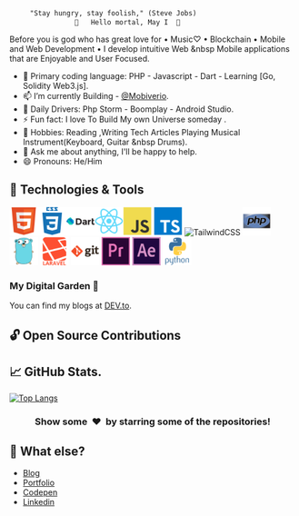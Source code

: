 
         "Stay hungry, stay foolish," (Steve Jobs)
                    👋   Hello mortal, May I  👋
                    
Before you is god who has great love for • Music♡  • Blockchain • Mobile and Web Development • I develop intuitive Web  &nbsp  Mobile applications that are Enjoyable and User Focused.



* 🌱 Primary coding language: PHP - Javascript - Dart - Learning [Go, Solidity Web3.js].
* 📫 I’m currently  Building - [@Mobiverio](https://mobiverio.com/).
* 🚀 Daily Drivers: Php Storm - Boomplay - Android Studio.
* ⚡ Fun fact: I love To Build My own Universe someday  .
* 🎉 Hobbies: Reading ,Writing Tech Articles Playing Musical Instrument(Keyboard, Guitar &nbsp Drums).
* 💬 Ask me about anything, I'll be happy to help.
* 😄 Pronouns: He/Him



## 🔧 Technologies & Tools
<img src="https://github.com/devicons/devicon/blob/master/icons/html5/html5-original.svg" alt="HTML" width="50" height="50"/><img src="https://github.com/devicons/devicon/blob/master/icons/css3/css3-plain-wordmark.svg" alt="Css" width="50" height="50"/><img src="https://github.com/devicons/devicon/blob/master/icons/dart/dart-original-wordmark.svg" alt="Dart" width="50" height="50"/><img src="https://github.com/devicons/devicon/blob/master/icons/react/react-original.svg" alt="ReactJs" width="50" height="50"/><img src="https://github.com/devicons/devicon/blob/master/icons/javascript/javascript-original.svg" alt="JavaScript" width="50" height="50"/>  <img src="https://github.com/devicons/devicon/blob/master/icons/typescript/typescript-original.svg" alt="TypeScript" width="50" height="50"/>  <img src="https://cdn.worldvectorlogo.com/logos/tailwindcss.svg" alt="TailwindCSS" width="50" height="50"/>        <img src="https://github.com/devicons/devicon/blob/master/icons/php/php-original.svg" alt="PHP" width="50" height="50"/>  <img src="https://github.com/devicons/devicon/blob/master/icons/go/go-original.svg" alt="Go" width="50" height="50"/>    <img src="https://github.com/devicons/devicon/blob/master/icons/laravel/laravel-plain-wordmark.svg" alt="Laravel" width="50" height="50"/>   <img src="https://github.com/devicons/devicon/blob/master/icons/git/git-original-wordmark.svg" alt="Git" width="50" height="50"/>     <img src="https://github.com/devicons/devicon/blob/master/icons/premierepro/premierepro-original.svg" alt="Premier Pro" width="50" height="50"/>    <img src="https://github.com/devicons/devicon/blob/master/icons/aftereffects/aftereffects-original.svg" alt="After Effect" width="50" height="50"/>   <img src="https://github.com/devicons/devicon/blob/master/icons/python/python-original-wordmark.svg" alt="PYTHON" width="50" height="50"/>      


### My Digital Garden 🌱
You can find my blogs at [DEV.to](https://dev.to/richardsisaac).

</td>

## 🔓 Open Source Contributions
  
  
## &#x1f4c8; GitHub Stats.



[![Top Langs](https://github-readme-stats.vercel.app/api/top-langs/?username=guruscode&layout=compact&theme=radical)](https://github.com/guruscode)






<h3 align="center">Show some &nbsp;❤️&nbsp; by starring some of the repositories!</h3>


## 🤷 What else?
- [Blog](https://hashnode.com/@engrdexter)
- [Portfolio](https://richard-dexter.vercel.app/)
- [Codepen](https://codepen.io/guruscode)
- [Linkedin](https://www.linkedin.com/in/dexterslens/)
 
